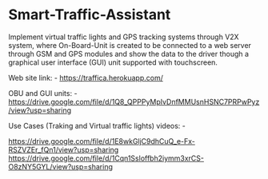# Smart-Traffic-Assistant
Implement virtual traffic lights and GPS tracking systems through V2X system, where On-Board-Unit is created to be connected to a web server through GSM and GPS modules and show the data to the driver though a graphical user interface (GUI) unit supported with touchscreen. 

Web site link: - https://traffica.herokuapp.com/

OBU and GUI units: - https://drive.google.com/file/d/1Q8_QPPPyMpIvDnfMMUsnHSNC7PRPwPyz/view?usp=sharing

Use Cases (Traking and Virtual traffic lights) videos: - 

https://drive.google.com/file/d/1E8wkGljC9dhCuQ_e-Fx-RSZVZEr_fQn1/view?usp=sharing
https://drive.google.com/file/d/1Cqn1Ssloffbh2iymm3xrCS-O8zNY5GYL/view?usp=sharing

